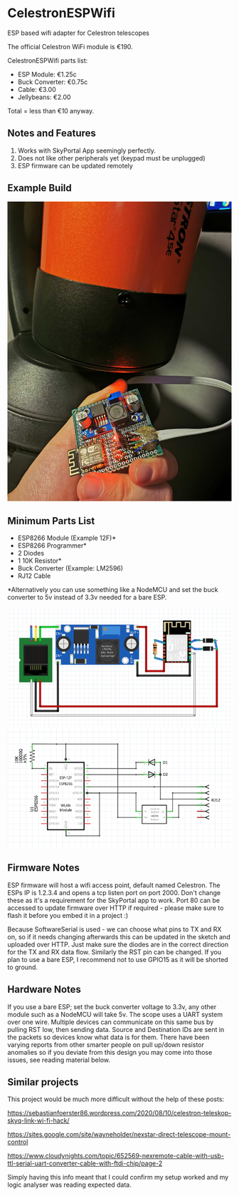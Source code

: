 # CelestronESPWifi
ESP based wifi adapter for Celestron telescopes

The official Celestron WiFi module is €190.

CelestronESPWifi parts list:
  * ESP Module: €1.25c
  * Buck Converter: €0.75c
  * Cable: €3.00
  * Jellybeans: €2.00

Total = less than €10 anyway.

## Notes and Features ##

1. Works with SkyPortal App seemingly perfectly.
2. Does not like other peripherals yet (keypad must be unplugged)
3. ESP firmware can be updated remotely

## Example Build ##

<img src="Extra/Photos/IMG_20211026_015507.jpg" width="640"/>

## Minimum Parts List ##

* ESP8266 Module (Example 12F)*
* ESP8266 Programmer*
* 2 Diodes
* 1 10K Resistor*
* Buck Converter (Example: LM2596)
* RJ12 Cable

*Alternatively you can use something like a NodeMCU and set the buck converter to 5v instead of 3.3v needed for a bare ESP.

<img src="Extra/Fritzing_Render.png" width="640"/>
<img src="Extra/Fritzing_Schematic.png" width="640"/>

## Firmware Notes ##

ESP firmware will host a wifi access point, default named Celestron. The ESPs IP is 1.2.3.4 and opens a tcp listen port on port 2000. Don't change these as it's a requirement for the SkyPortal app to work. Port 80 can be accessed to update firmware over HTTP if required - please make sure to flash it before you embed it in a project :)

Because SoftwareSerial is used - we can choose what pins to TX and RX on, so if it needs changing afterwards this can be updated in the sketch and uploaded over HTTP. Just make sure the diodes are in the correct direction for the TX and RX data flow. Similarly the RST pin can be changed. If you plan to use a bare ESP, I recommend not to use GPIO15 as it will be shorted to ground.

## Hardware Notes ##

If you use a bare ESP; set the buck converter voltage to 3.3v, any other module such as a NodeMCU will take 5v.
The scope uses a UART system over one wire. Multiple devices can communicate on this same bus by pulling RST low, then sending data. Source and Destination IDs are sent in the packets so devices know what data is for them.
There have been varying reports from other smarter people on pull up/down resistor anomalies so if you deviate from this design you may come into those issues, see reading material below. 

## Similar projects ##

This project would be much more difficult without the help of these posts:

https://sebastianfoerster86.wordpress.com/2020/08/10/celestron-teleskop-skyq-link-wi-fi-hack/

https://sites.google.com/site/wayneholder/nexstar-direct-telescope-mount-control

https://www.cloudynights.com/topic/652569-nexremote-cable-with-usb-ttl-serial-uart-converter-cable-with-ftdi-chip/page-2

Simply having this info meant that I could confirm my setup worked and my logic analyser was reading expected data.
